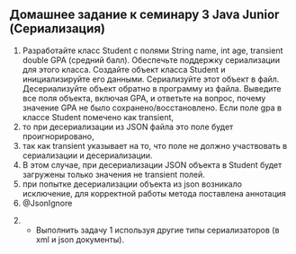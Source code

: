 ## Домашнее задание к семинару 3 Java Junior (Сериализация)
1) Разработайте класс Student с полями String name, int age, transient double GPA (средний балл).
Обеспечьте поддержку сериализации для этого класса.
Создайте объект класса Student и инициализируйте его данными.
Сериализуйте этот объект в файл.
Десериализуйте объект обратно в программу из файла.
Выведите все поля объекта, включая GPA, и ответьте на вопрос,
почему значение GPA не было сохранено/восстановлено.
Если поле gpa в классе Student помечено как transient, 
2) то при десериализации из JSON файла это поле будет проигнорировано, 
3) так как transient указывает на то, что поле не должно участвовать в сериализации и десериализации. 
4) В этом случае, при десериализации JSON объекта в Student будет загружены только значения не transient полей.
5) при попытке десериализации объекта из json возникало исключение, для корректной работы метода поставлена аннотация     
6) @JsonIgnore
2. * Выполнить задачу 1 используя другие типы сериализаторов (в xml и json документы).